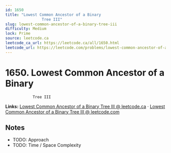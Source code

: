 ```yaml
--- 
id: 1650
title: "Lowest Common Ancestor of a Binary
                Tree III"
slug: lowest-common-ancestor-of-a-binary-tree-iii
difficulty: Medium
lock: Prime
source: leetcode.ca
leetcode_ca_url: https://leetcode.ca/all/1650.html
leetcode_url: https://leetcode.com/problems/lowest-common-ancestor-of-a-binary-tree-iii/
---
```


# 1650. Lowest Common Ancestor of a Binary
                Tree III

**Links:** [Lowest Common Ancestor of a Binary
                Tree III @ leetcode.ca](https://leetcode.ca/all/1650.html) · [Lowest Common Ancestor of a Binary
                Tree III @ leetcode.com](https://leetcode.com/problems/lowest-common-ancestor-of-a-binary-tree-iii/)

## Notes
- TODO: Approach
- TODO: Time / Space Complexity
